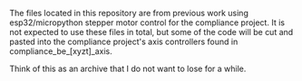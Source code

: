 The files located in this repository are from previous work using 
esp32/micropython stepper motor control for the compliance 
project. It is not expected to use these files in total, but 
some of the code will be cut and pasted into the compliance
project's axis controllers found in compliance_be_[xyzt]_axis.

Think of this as an archive that I do not want to lose for a 
while.

